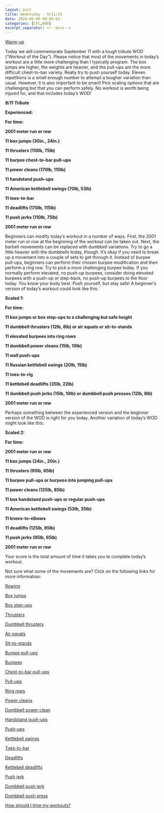 ```yaml
---
layout: post
title: Wednesday - 9/11/24
date: 2024-09-08 00:00:03
categories: [CFC,WOD]
excerpt_separator: <!--more-->
---
```

[Warm-up](https://communityfitnessclub.wixsite.com/website/post/basic-full-body-warm-up)

Today we will commemorate September 11 with a tough tribute WOD (“Workout of the Day”). Please notice that most of the movements in today’s workout are a little more challenging than I typically program. The box jumps are higher, the weights are heavier, and the pull-ups are the more difficult chest-to-bar variety. Really try to push yourself today. Eleven repetitions is a small enough number to attempt a tougher variation than usual. However, it is also important to be smart! Pick scaling options that are challenging but that you can perform safely. No workout is worth being injured for, and that includes today’s WOD!

**_9/11 Tribute_**

**Experienced:**

**For time:**

**2001 meter run or row**

**11 box jumps (30in., 24in.)**

**11 thrusters (110lb, 75lb)**

**11 burpee chest-to-bar pull-ups**

**11 power cleans (170lb, 115lb)**

**11 handstand push-ups**

**11 American kettlebell swings (70lb, 53lb)**

**11 toes-to-bar**

**11 deadlifts (170lb, 115lb)**

**11 push jerks (110lb, 75lb)**

**2001 meter run or row**
<!--more-->

Beginners can modify today’s workout in a number of ways. First, the 2001 meter run or row at the beginning of the workout can be taken out. Next, the barbell movements can be replaced with dumbbell variations. Try to go a little heavier with the dumbbells today, though. It’s okay if you need to break up a movement into a couple of sets to get through it. Instead of burpee pull-ups, beginners can perform their chosen burpee modification and then perform a ring row. Try to pick a more challenging burpee today. If you normally perform elevated, no push-up burpees, consider doing elevated burpees with a push-up or step-back, no push-up burpees to the floor today. You know your body best. Push yourself, but stay safe! A beginner’s version of today’s workout could look like this:

**Scaled 1:**

**For time:**

**11 box jumps or box step-ups to a challenging but safe height**

**11 dumbbell thrusters (12lb, 8lb) or air squats or sit-to-stands**

**11 elevated burpees into ring rows**

**11 dumbbell power cleans (15lb, 10lb)**

**11 wall push-ups**

**11 Russian kettlebell swings (20lb, 15lb)**

**11 toes-to-rig**

**11 kettlebell deadlifts (35lb, 22lb)**

**11 dumbbell push jerks (15lb, 10lb) or dumbbell push presses (12lb, 8lb)**

**2001 meter run or row**

Perhaps something between the experienced version and the beginner version of the WOD is right for you today. Another variation of today’s WOD might look like this:

**Scaled 2:**

**For time:**

**2001 meter run or row**

**11 box jumps (24in., 20in.)**

**11 thrusters (95lb, 65lb)**

**11 burpee pull-ups or burpees into jumping pull-ups**

**11 power cleans (125lb, 85lb)**

**11 box handstand push-ups or regular push-ups**

**11 American kettlebell swings (53lb, 35lb)**

**11 knees-to-elbows**

**11 deadlifts (125lb, 85lb)**

**11 push jerks (95lb, 65lb)**

**2001 meter run or row**

Your score is the total amount of time it takes you to complete today’s workout. 

Not sure what some of the movements are? Click on the following links for more information:

[Rowing](https://communityfitnessclub.wixsite.com/website/post/rowing)

[Box jumps](https://communityfitnessclub.wixsite.com/website/post/box-jumps)

[Box step-ups](https://www.youtube.com/watch?v=5qjqDHOUh-A)

[Thrusters](https://communityfitnessclub.wixsite.com/website/post/thrusters)

[Dumbbell thrusters](https://communityfitnessclub.wixsite.com/website/post/dumbbell-thrusters)

[Air squats](https://communityfitnessclub.wixsite.com/website/post/air-squat) 

[Sit-to-stands](https://www.youtube.com/watch?v=vNq9vtEXksc)

[Burpee pull-ups](https://www.youtube.com/watch?v=jVzrLDIRqnE)

[Burpees](https://communityfitnessclub.wixsite.com/website/post/burpees)  

[Chest-to-bar pull-ups](https://www.youtube.com/watch?v=AyPTCEXTjOo)

[Pull-ups](https://communityfitnessclub.wixsite.com/website/post/pull-ups)

[Ring rows](https://communityfitnessclub.wixsite.com/website/post/ring-rows) 

[Power cleans](https://communityfitnessclub.wixsite.com/website/post/power-cleans)

[Dumbbell power clean](https://communityfitnessclub.wixsite.com/website/post/dumbbell-power-cleans)

[Handstand push-ups](https://communityfitnessclub.wixsite.com/website/post/handstand-push-ups)

[Push-ups](https://communityfitnessclub.wixsite.com/website/post/push-ups)  

[Kettlebell swings](https://communityfitnessclub.wixsite.com/website/post/kettlebell-swings)

[Toes-to-bar](https://communityfitnessclub.wixsite.com/website/post/toes-to-bar) 

[Deadlifts](https://communityfitnessclub.wixsite.com/website/post/deadlifts)  

[Kettlebell deadlifts](https://communityfitnessclub.wixsite.com/website/post/kettlebell-deadlifts)  

[Push jerk](https://www.youtube.com/watch?v=VrHNJXoSyXw)

[Dumbbell push jerk](https://www.youtube.com/watch?v=rnN3pYswScE)

[Dumbbell push press](https://communityfitnessclub.wixsite.com/website/post/dumbbell-push-press) 

[How should I time my workouts?](https://communityfitnessclub.wixsite.com/website/post/how-should-i-time-my-workouts)
